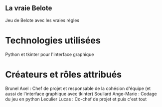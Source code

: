 ## La vraie Belote
Jeu de Belote avec les vraies règles 

# Technologies utilisées 
Python et tkinter pour l'interface graphique

# Créateurs et rôles attribués
 
 Brunel Axel : Chef de projet et responsable de la cohésion d'équipe (et aussi de l'interface graphique avec tkinter)
 Soullard Ange-Marie : Codage du jeu en python 
 Leculier Lucas : Co-chef de projet et puis c'est tout
